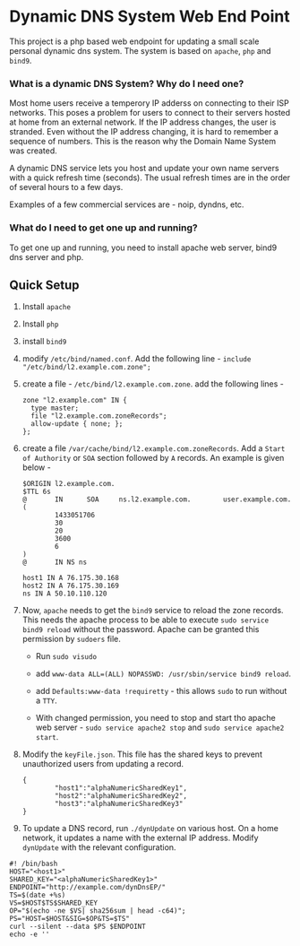 Dynamic DNS System Web End Point
================================

This project is a php based web endpoint for updating a small scale personal dynamic dns system. The system is based on `apache`, `php` and `bind9`.

### What is a dynamic DNS System? Why do I need one?

Most home users receive a temperory IP adderss on connecting to their ISP networks. This poses a problem for users to connect to their servers hosted at home from an external network. If the IP address changes, the user is stranded. Even without the IP address changing, it is hard to remember a sequence of numbers. This is the reason why the Domain Name System was created.

A dynamic DNS service lets you host and update your own name servers with a quick refresh time (seconds). The usual refresh times are in the order of several hours to a few days.

Examples of a few commercial services are - noip, dyndns, etc.

### What do I need to get one up and running?

To get one up and running, you need to install apache web server, bind9 dns server and php.

## Quick Setup
1. Install `apache`
2. Install `php`
3. install `bind9`
4. modify `/etc/bind/named.conf`. Add the following line - `include "/etc/bind/l2.example.com.zone";`
5. create a file - `/etc/bind/l2.example.com.zone`. add the following lines -
    ```
    zone "l2.example.com" IN {
      type master;
      file "l2.example.com.zoneRecords";
      allow-update { none; };
    };
    ```

6. create a file `/var/cache/bind/l2.example.com.zoneRecords`. Add a `Start of Authority` or `SOA` section followed by `A` records. An example is given below -

    ```
    $ORIGIN l2.example.com.
    $TTL 6s
    @       IN      SOA     ns.l2.example.com.        user.example.com.(
            1433051706
            30
            20
            3600
            6
    )
    @       IN NS ns

    host1 IN A 76.175.30.168
    host2 IN A 76.175.30.169
    ns IN A 50.10.110.120
    ```

7. Now, `apache` needs to get  the `bind9` service to reload the zone records. This needs the apache process to be able to execute `sudo service bind9 reload` without the password. Apache can be granted this permission by `sudoers` file.

    * Run `sudo visudo`

    * add `www-data ALL=(ALL) NOPASSWD: /usr/sbin/service bind9 reload`.

    * add `Defaults:www-data !requiretty` - this allows `sudo` to run without a `TTY`.

    * With changed permission, you need to stop and start tho apache web server - `sudo service apache2 stop` and `sudo service apache2 start`.

8. Modify the `keyFile.json`. This file has the shared keys to prevent unauthorized users from updating a record.

    ```
    {
            "host1":"alphaNumericSharedKey1",
            "host2":"alphaNumericSharedKey2",
            "host3":"alphaNumericSharedKey3"
    }
    ```

9. To update a DNS record, run `./dynUpdate` on various host. On a home network, it updates a name with the external IP address. Modify `dynUpdate` with the relevant configuration.

```
#! /bin/bash
HOST="<host1>"
SHARED_KEY="<alphaNumericSharedKey1>"
ENDPOINT="http://example.com/dynDnsEP/"
TS=$(date +%s)
VS=$HOST$TS$SHARED_KEY
OP="$(echo -ne $VS| sha256sum | head -c64)";
PS="HOST=$HOST&SIG=$OP&TS=$TS"
curl --silent --data $PS $ENDPOINT
echo -e ''
```
